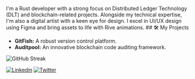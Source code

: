 I'm a Rust developer with a strong focus on Distributed Ledger Technology (DLT) and blockchain-related projects. Alongside my technical expertise, I'm also a digital artist with a keen eye for design. I excel in UI/UX design using Figma and bring assets to life with Rive animations. ## 🛠️ My Projects
- **GitFish:** A robust version control platform.
- **Auditpool:** An innovative blockchain code auditing framework.

![GitHub Streak](https://github-readme-streak-stats.herokuapp.com/?user=kawaiix621&theme=radical)

[![Linkedin](https://img.shields.io/badge/LinkedIn-0077B5?style=for-the-badge&logo=linkedin&logoColor=white)](https://www.linkedin.com/in/awolaju/)
[![Twitter](https://img.shields.io/twitter/follow/kawaiix621?style=plastic&logo=Twitter&label=Kawaii&logoColor=white&labelColor=000000&color=000000)](https://twitter.com/kawaiix621)
